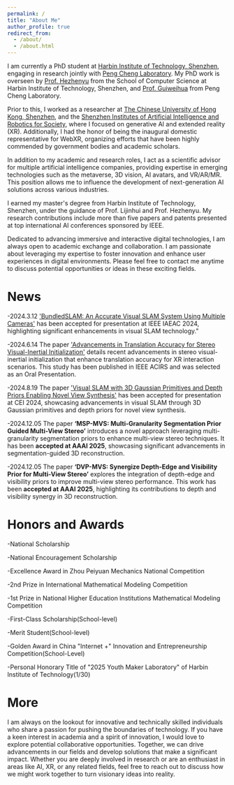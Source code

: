 ```yaml
---
permalink: /
title: "About Me"
author_profile: true
redirect_from: 
  - /about/
  - /about.html
---
```


I am currently a PhD student at [Harbin Institute of Technology, Shenzhen](https://www.hitsz.edu.cn), engaging in research jointly with [Peng Cheng Laboratory](https://www.pcl.ac.cn/). My PhD work is overseen by [Prof. Hezhenyu](https://faculty.hitsz.edu.cn/hezhenyu) from the School of Computer Science at Harbin Institute of Technology, Shenzhen, and [Prof. Guiweihua](https://pcl.ac.cn/html/918/) from Peng Cheng Laboratory.

Prior to this, I worked as a researcher at [The Chinese University of Hong Kong, Shenzhen](https://www.cuhk.edu.cn/), and the [Shenzhen Institutes of Artificial Intelligence and Robotics for Society](https://airs.cuhk.edu.cn), where I focused on generative AI and extended reality (XR). Additionally, I had the honor of being the inaugural domestic representative for WebXR, organizing efforts that have been highly commended by government bodies and academic scholars.

In addition to my academic and research roles, I act as a scientific advisor for multiple artificial intelligence companies, providing expertise in emerging technologies such as the metaverse, 3D vision, AI avatars, and VR/AR/MR. This position allows me to influence the development of next-generation AI solutions across various industries.

I earned my master's degree from Harbin Institute of Technology, Shenzhen, under the guidance of Prof. Lijinhui and Prof. Hezhenyu. My research contributions include more than five papers and patents presented at top international AI conferences sponsored by IEEE.

Dedicated to advancing immersive and interactive digital technologies, I am always open to academic exchange and collaboration. I am passionate about leveraging my expertise to foster innovation and enhance user experiences in digital environments. Please feel free to contact me anytime to discuss potential opportunities or ideas in these exciting fields.

News
======
-2024.3.12 ['BundledSLAM: An Accurate Visual SLAM System Using Multiple Cameras'](https://arxiv.org/abs/2403.19886) has been accepted for presentation at IEEE IAEAC 2024, highlighting significant enhancements in visual SLAM technology."

-2024.6.14 The paper ['Advancements in Translation Accuracy for Stereo Visual-Inertial Initialization'](https://arxiv.org/abs/2405.15082) details recent advancements in stereo visual-inertial initialization that enhance translation accuracy for XR interaction scenarios. This study has been published in IEEE ACIRS and was selected as an Oral Presentation.

-2024.8.19 The paper ['Visual SLAM with 3D Gaussian Primitives and Depth Priors Enabling Novel View Synthesis'](https://www.arxiv.org/abs/2408.05635)  has been accepted for presentation at CEI 2024, showcasing advancements in visual SLAM through 3D Gaussian primitives and depth priors for novel view synthesis.

-2024.12.05 The paper **‘MSP-MVS: Multi-Granularity Segmentation Prior Guided Multi-View Stereo’** introduces a novel approach leveraging multi-granularity segmentation priors to enhance multi-view stereo techniques. It has been **accepted at AAAI 2025**, showcasing significant advancements in segmentation-guided 3D reconstruction.

-2024.12.05 The paper **‘DVP-MVS: Synergize Depth-Edge and Visibility Prior for Multi-View Stereo’** explores the integration of depth-edge and visibility priors to improve multi-view stereo performance. This work has been **accepted at AAAI 2025**, highlighting its contributions to depth and visibility synergy in 3D reconstruction.

Honors and Awards
======
-National Scholarship

-National Encouragement Scholarship

-Excellence Award in Zhou Peiyuan Mechanics National Competition

-2nd Prize in International Mathematical Modeling Competition

-1st Prize in National Higher Education Institutions Mathematical Modeling Competition

-First-Class Scholarship(School-level)

-Merit Student(School-level)

-Golden Award in China "Internet +" Innovation and Entrepreneurship Competition(School-Level)

-Personal Honorary Title of "2025 Youth Maker Laboratory" of Harbin Institute of Technology(1/30)


More
======
I am always on the lookout for innovative and technically skilled individuals who share a passion for pushing the boundaries of technology. If you have a keen interest in academia and a spirit of innovation, I would love to explore potential collaborative opportunities. Together, we can drive advancements in our fields and develop solutions that make a significant impact. Whether you are deeply involved in research or are an enthusiast in areas like AI, XR, or any related fields, feel free to reach out to discuss how we might work together to turn visionary ideas into reality.

